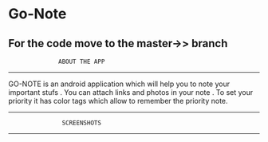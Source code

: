 # Go-Note
For the code move to the master->> branch
---------------------------------------------------
                  ABOUT THE APP
---------------------------------------------------             
             
GO-NOTE is  an android application which will help you
to note your important stufs . You can attach links and 
photos in your note . To set your priority it has color
tags which allow to remember the priority note.


----------------------------------------------------
                   SCREENSHOTS
----------------------------------------------------                   
                   
